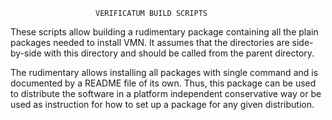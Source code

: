 

                       VERIFICATUM BUILD SCRIPTS

These scripts allow building a rudimentary package containing all the
plain packages needed to install VMN. It assumes that the directories
are side-by-side with this directory and should be called from the
parent directory.

The rudimentary allows installing all packages with single command and
is documented by a README file of its own. Thus, this package can be
used to distribute the software in a platform independent conservative
way or be used as instruction for how to set up a package for any
given distribution.
